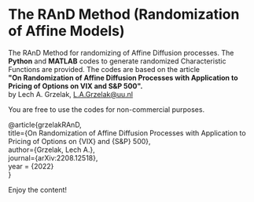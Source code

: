 # The RAnD Method (Randomization of Affine Models)
The RAnD Method for randomizing of Affine Diffusion processes. The **Python** and **MATLAB** codes to generate randomized Characteristic Functions are provided.
The codes are based on the article<br /> **"On Randomization of Affine Diffusion Processes with Application to Pricing of Options on VIX and S&P 500".**<br /> by Lech A. Grzelak, L.A.Grzelak@uu.nl

You are free to use the codes for non-commercial purposes.

@article{grzelakRAnD,\
  title={On Randomization of Affine Diffusion Processes with Application to Pricing of Options on {VIX} and {S&P} 500},\
  author={Grzelak, Lech A.},\
  journal={arXiv:2208.12518},  \
  year = {2022}\
}

Enjoy the content!
